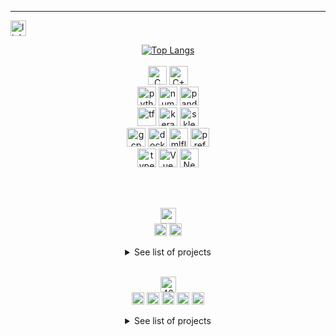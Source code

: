 ---
<!--- LINKEDIN -->
<a href="https://www.linkedin.com/in/ariellevillamassone/"><img src="https://img.shields.io/badge/LinkedIn-0077B5?style=flat&logo=linkedin&logoColor=white" alt="linkedin" height="25"></a>

<!--- LANGUAGES -->
<p align="center">
  <a href="#"><img src="https://github-readme-stats.vercel.app/api/top-langs/?username=Arivima&show_icons=true&langs_count=6&layout=compact&theme=transparent" alt="Top Langs"/></a>
  <br>
  <br>
  <a href="#"><img src="https://img.shields.io/badge/C-00599C?style=for-the-badge&logo=c&logoColor=white" alt="C" height="30"/></a>
  <a href="#"><img src="https://img.shields.io/badge/C%2B%2B-00599C?style=for-the-badge&logo=c%2B%2B&logoColor=white" alt="C++" height="30"/></a>
  <br>
  <a href="#"><img src="https://img.shields.io/badge/Python-14354C?style=for-the-badge&logo=python&logoColor=white" alt="python" height="30" /></a>
  <a href="#"><img src="https://img.shields.io/badge/numpy-%23013243.svg?style=for-the-badge&logo=numpy&logoColor=white" alt="numpy" height="30" /></a>
  <a href="#"><img src="https://img.shields.io/badge/pandas-%23150458.svg?style=for-the-badge&logo=pandas&logoColor=white" alt="pandas" height="30" /></a>
  <br>
  <a href="#"><img src="https://img.shields.io/badge/TensorFlow-FF6F00?style=for-the-badge&logo=tensorflow&logoColor=white" alt="tf" height="30" /></a>
  <a href="#"><img src="https://img.shields.io/badge/Keras-%23D00000.svg?style=for-the-badge&logo=Keras&logoColor=white" alt="keras" height="30" /></a>
  <a href="#"><img src="https://img.shields.io/badge/scikit--learn-%23F7931E.svg?style=for-the-badge&logo=scikit-learn&logoColor=white" alt="sklearn" height="30" /></a>
  <br>
  <a href="#"><img src="https://img.shields.io/badge/Google_Cloud-4285F4?style=for-the-badge&logo=google-cloud&logoColor=white" alt="gcp" height="30" /></a>
  <a href="#"><img src="https://img.shields.io/badge/Docker-0092e7.svg?style=for-the-badge&logo=docker&logoColor=white" alt="docker" height="30" /></a>
  <a href="#"><img src="https://img.shields.io/badge/mlflow-%23d9ead3.svg?style=for-the-badge&logo=mlflow&logoColor=blue" alt="mlflow" height="30" /></a>
  <a href="#"><img src="https://img.shields.io/badge/Prefect-black.svg?style=for-the-badge&logo=prefect&logoColor=white" alt="prefect" height="30" /></a>
  <br>
  <a href="#"><img src="https://img.shields.io/badge/TypeScript-007ACC?style=for-the-badge&logo=typescript&logoColor=white" alt="typescript" height="30"/></a>
  <a href="#"><img src="https://img.shields.io/badge/Vue.js-35495E?style=for-the-badge&logo=vue.js&logoColor=4FC08D" alt="Vue" height="30"/></a>
  <a href="#"><img src="https://img.shields.io/badge/NestJS-%23D00000?style=for-the-badge&logo=nestJS&logoColor=white" alt="Nest" height="30"/></a>
</p>
<br>
<br>

<!--- LE WAGON -->
<p align="center">
  <a href="#"><img alt="wagon" height="25" src="https://asset.brandfetch.io/iduHcppxLh/id60eXK-ZD.svg"  /></a>
  <br>
  <a href="#"><img src="https://img.shields.io/badge/bootcamp-data_science_&_AI-lightgrey?style=flat" alt="bootcamp" height="20" /></a>
  <a href="#"><img src="https://img.shields.io/badge/completed-Jun_2024-lightgrey?style=flat" alt="completion" height="20" /></a>
  <br>
  <details close align="center">
  <summary>See list of projects</summary>
  <p align="left">
  <br>
  <a href="https://github.com/Arivima/LeWagon_Pokedex.git"><img src="https://skillicons.dev/icons?i=github" height="20"/></a>
  <a href="https://github.com/Arivima/LeWagon_Pokedex.git"><img src="https://img.shields.io/badge/Pokedex-identify_pokemon_&_generate_new_ones-lightgrey?style=flat" height="20"/></a>
  <a href="#"><img src="https://img.shields.io/badge/Python-14354C?style=for-the-badge&logo=python&logoColor=white" alt="python" height="20" /></a>
  <a href="#"><img src="https://img.shields.io/badge/Keras-%23D00000.svg?style=for-the-badge&logo=Keras&logoColor=white" alt="keras" height="20" /></a>
  <a href="#"><img src="https://img.shields.io/badge/Google_Cloud-4285F4?style=for-the-badge&logo=google-cloud&logoColor=white" alt="gcp" height="20" /></a>
  <a href="#"><img src="https://img.shields.io/badge/Docker-0092e7.svg?style=for-the-badge&logo=docker&logoColor=white" alt="docker" height="20" /></a>
  <a href="#"><img src="https://img.shields.io/badge/CNN-white?style=flat" alt="file_descriptors" height="20"/></a>
  <a href="#"><img src="https://img.shields.io/badge/GenAI_GAN-white?style=flat" alt="file_descriptors" height="20"/></a>
  <br>
  </p>
  <br>
  </details>
  <br>
</p>


<!--- 42 -->
<p align="center">
  <a href="https://42.fr/en/homepage/"><img src="https://img.shields.io/badge/Roma_Luiss-white?style=flat&logo=42&color=black&labelColor=black" alt="42" height="25"/></a>
  <br>
  <a href="https://profile.intra.42.fr/users/avilla-m"><img src="https://img.shields.io/badge/avilla--m-white?style=flat&logo=42&color=lightgrey&labelColor=black" alt="avilla-m" height="20"/></a>
  <a href="#"><img src="https://img.shields.io/badge/common_core-passed-green?style=flat" alt="common core" height="20" /></a>
  <a href="#"><img src="https://img.shields.io/badge/mastery-in_progress-blue?style=flat" alt="mastery" height="20"/></a>
  <a href="#"><img src="https://img.shields.io/badge/projects_completed-16-lightgrey?style=flat" alt="projects" height="20"/></a>
  <a href="#"><img src="https://img.shields.io/badge/level-10.9-lightgrey?style=flat" alt="projects" height="20"/></a>
  <br>
  <details close align="center">
  <summary>See list of projects</summary>
  <p align="left">
    <br>
    <a href="https://github.com/Arivima/42_libft.git"><img src="https://skillicons.dev/icons?i=github" height="20"/></a>
    <a href="https://github.com/Arivima/42_libft.git"><img src="https://img.shields.io/badge/libft-recreated_C_std_library_functions-lightgrey?style=flat" height="20"/></a>
    <a href="#"><img src="https://img.shields.io/badge/C-00599C?style=for-the-badge&logo=c&logoColor=white" alt="C" height="20"/></a>
    <br>
    <a href="https://github.com/Arivima/42_ft_printf.git"><img src="https://skillicons.dev/icons?i=github" height="20"/></a>
    <a href="https://github.com/Arivima/42_ft_printf.git"><img src="https://img.shields.io/badge/ft_printf-recreated_printf()-lightgrey?style=flat" height="20"/></a>
    <a href="#"><img src="https://img.shields.io/badge/C-00599C?style=for-the-badge&logo=c&logoColor=white" alt="C" height="20"/></a>
    <br>
    <a href="https://github.com/Arivima/42_get_next_line.git"><img src="https://skillicons.dev/icons?i=github" height="20"/></a>
    <a href="https://github.com/Arivima/42_get_next_line.git"><img src="https://img.shields.io/badge/get_next_line-recreated_getnextline()-lightgrey?style=flat" height="20"/></a>
    <a href="#"><img src="https://img.shields.io/badge/C-00599C?style=for-the-badge&logo=c&logoColor=white" alt="C" height="20"/></a>
    <a href="#"><img src="https://img.shields.io/badge/file_descriptors-white?style=flat" alt="file_descriptors" height="20"/></a>
    <br>
    <a href="https://github.com/Arivima/42_netwhat.git"><img src="https://skillicons.dev/icons?i=github" height="20"/></a>
    <a href="https://github.com/Arivima/42_netwhat.git"><img src="https://img.shields.io/badge/netwhat-intro_to_networks-lightgrey?style=flat" height="20"/></a>
    <a href="#"><img src="https://img.shields.io/badge/Networks-black?style=flat" alt="networks" height="20"/></a>
    <a href="#"><img src="https://img.shields.io/badge/TCP/IP-white?style=flat" alt="TCP/IP" height="20"/></a>
    <a href="#"><img src="https://img.shields.io/badge/protocols-white?style=flat" alt="protocols" height="20"/></a>
    <a href="#"><img src="https://img.shields.io/badge/IP/Netmasks-white?style=flat" alt="IP/Netmasks" height="20"/></a>
    <br>
    <a href="https://github.com/Arivima/42_push_swap.git"><img src="https://skillicons.dev/icons?i=github" height="20"/></a>
    <a href="https://github.com/Arivima/42_push_swap.git"><img src="https://img.shields.io/badge/push_swap-sorting_algorithms-lightgrey?style=flat" height="20"/></a>
    <a href="#"><img src="https://img.shields.io/badge/Algorithms-black?style=flat" alt="sorting_algorithms" height="20"/></a>
    <a href="#"><img src="https://img.shields.io/badge/C-00599C?style=for-the-badge&logo=c&logoColor=white" alt="C" height="20"/></a>
    <a href="#"><img src="https://img.shields.io/badge/sorting_algorithms-white?style=flat" alt="sorting_algorithms" height="20"/></a>
    <a href="#"><img src="https://img.shields.io/badge/Complexity-white?style=flat" alt="sorting_algorithms" height="20"/></a>
    <br>
    <a href="https://github.com/Arivima/42_fdf.git"><img src="https://skillicons.dev/icons?i=github" height="20"/></a>
    <a href="https://github.com/Arivima/42_fdf.git"><img src="https://img.shields.io/badge/fdf-wireframe_3d_relief_landscape-lightgrey?style=flat" height="20"/></a>
    <a href="#"><img src="https://img.shields.io/badge/graphics-black?style=flat" alt="graphics" height="20"/></a>
    <a href="#"><img src="https://img.shields.io/badge/C-00599C?style=for-the-badge&logo=c&logoColor=white" alt="C" height="20"/></a>
    <a href="#"><img src="https://img.shields.io/badge/3D-white?style=flat" alt="3D" height="20"/></a>
    <br>
    <a href="https://github.com/Arivima/42_pipex.git"><img src="https://skillicons.dev/icons?i=github" height="20"/></a>
    <a href="https://github.com/Arivima/42_pipex.git"><img src="https://img.shields.io/badge/pipex-UNIX_redirections_&_pipes-lightgrey?style=flat" height="20"/></a>
    <a href="#"><img src="https://img.shields.io/badge/C-00599C?style=for-the-badge&logo=c&logoColor=white" alt="C" height="20"/></a>
    <a href="#"><img src="https://img.shields.io/badge/Unix-white?style=for-the-badge&logo=Linux&logoColor=black" alt="unix" height="20"/></a>
    <a href="#"><img src="https://img.shields.io/badge/processes-white?style=flat" alt="processes" height="20"/></a>
    <a href="#"><img src="https://img.shields.io/badge/file_descriptors-white?style=flat" alt="file_descriptors" height="20"/></a>
    <br>
    <a href="https://github.com/Arivima/42_minishell.git"><img src="https://skillicons.dev/icons?i=github" height="20"/></a>
    <a href="https://github.com/Arivima/42_minishell.git"><img src="https://img.shields.io/badge/minishell-recreated_a_simple_shell-lightgrey?style=flat" height="20"/></a>
    <a href="#"><img src="https://img.shields.io/badge/C-00599C?style=for-the-badge&logo=c&logoColor=white" alt="C" height="20"/></a>
    <a href="#"><img src="https://img.shields.io/badge/Unix-white?style=for-the-badge&logo=Linux&logoColor=black" alt="unix" height="20"/></a>
    <a href="#"><img src="https://img.shields.io/badge/Bash-293038?style=for-the-badge&logo=Bash&logoColor=white" alt="Bash" height="20"/></a>
    <a href="#"><img src="https://img.shields.io/badge/processes-white?style=flat" alt="processes" height="20"/></a>
    <a href="#"><img src="https://img.shields.io/badge/file_descriptors-white?style=flat" alt="file_descriptors" height="20"/></a>
    <br>
    <a href="https://github.com/Arivima/42_philosophers.git"><img src="https://skillicons.dev/icons?i=github" height="20"/></a>
    <a href="https://github.com/Arivima/42_philosophers.git"><img src="https://img.shields.io/badge/philosophers-intro_to_threads-lightgrey?style=flat" height="20"/></a>
    <a href="#"><img src="https://img.shields.io/badge/concurrent_programming-black?style=flat" alt="concurrent_programming" height="20"/></a>
    <a href="#"><img src="https://img.shields.io/badge/C-00599C?style=for-the-badge&logo=c&logoColor=white" alt="C" height="20"/></a>
    <a href="#"><img src="https://img.shields.io/badge/multi_threading-white?style=flat" alt="threads" height="20"/></a>
    <a href="#"><img src="https://img.shields.io/badge/mutex-white?style=flat" alt="mutex" height="20"/></a>
    <a href="#"><img src="https://img.shields.io/badge/semaphores-white?style=flat" alt="semaphores" height="20"/></a>
    <br>
    <a href="https://github.com/Arivima/42_Cub3D.git"><img src="https://skillicons.dev/icons?i=github" height="20"/></a>
    <a href="https://github.com/Arivima/42_Cub3D.git"><img src="https://img.shields.io/badge/Cub3D-render_3D_perspective_in_a_2D_map-lightgrey?style=flat" height="20"/></a>
    <a href="#"><img src="https://img.shields.io/badge/graphics-black?style=flat" height="20"/></a>
    <a href="#"><img src="https://img.shields.io/badge/C-00599C?style=for-the-badge&logo=c&logoColor=white" alt="C" height="20"/></a>
    <a href="#"><img src="https://img.shields.io/badge/2D-white?style=flat" height="20"/></a>
    <a href="#"><img src="https://img.shields.io/badge/raycasting-white?style=flat" height="20"/></a>
    <a href="#"><img src="https://img.shields.io/badge/wolf3d-white?style=flat" height="20"/></a>
    <br>
    <a href="https://github.com/Arivima/42_Piscine_CPP.git"><img src="https://skillicons.dev/icons?i=github" height="20"/></a>
    <a href="https://github.com/Arivima/42_Piscine_CPP.git"><img src="https://img.shields.io/badge/Piscine_CPP-intro_to_OOP-lightgrey?style=flat" height="20"/></a>
    <a href="#"><img src="https://img.shields.io/badge/Object_Oriented_Programming-black?style=flat" height="20"/></a>
    <a href="#"><img src="https://img.shields.io/badge/C%2B%2B-00599C?style=for-the-badge&logo=c%2B%2B&logoColor=white" alt="C++" height="20"/></a>
    <br>
    <a href="https://github.com/Arivima/42_NetPractice.git"><img src="https://skillicons.dev/icons?i=github" height="20"/></a>
    <a href="https://github.com/Arivima/42_NetPractice.git"><img src="https://img.shields.io/badge/NetPractice-solving_networking_problems-lightgrey?style=flat" height="20"/></a>
    <a href="#"><img src="https://img.shields.io/badge/Network_architecture_&_configuration-black?style=flat" height="20"/></a>
    <a href="#"><img src="https://img.shields.io/badge/TCP/IP-white?style=flat" height="20"/></a>
    <a href="#"><img src="https://img.shields.io/badge/protocols-white?style=flat" height="20"/></a>
    <a href="#"><img src="https://img.shields.io/badge/IP/Netmasks-white?style=flat" height="20"/></a>
    <br>
    <a href="https://github.com/Arivima/42_ft_containers.git"><img src="https://skillicons.dev/icons?i=github" height="20"/></a>
    <a href="https://github.com/Arivima/42_ft_containers.git"><img src="https://img.shields.io/badge/ft_containers-recreated_C++_STL_containers-lightgrey?style=flat" height="20"/></a>
    <a href="#"><img src="https://img.shields.io/badge/OOP-black?style=flat" height="20"/></a>
    <a href="#"><img src="https://img.shields.io/badge/C%2B%2B-00599C?style=for-the-badge&logo=c%2B%2B&logoColor=white" alt="C++" height="20"/></a>
    <a href="#"><img src="https://img.shields.io/badge/Red_Black_trees-white?style=flat" height="20"/></a>
    <a href="#"><img src="https://img.shields.io/badge/Binary_trees-white?style=flat" height="20"/></a>
    <a href="#"><img src="https://img.shields.io/badge/Iterators-white?style=flat" height="20"/></a>
    <a href="#"><img src="https://img.shields.io/badge/Vector-white?style=flat" height="20"/></a>
    <a href="#"><img src="https://img.shields.io/badge/Map-white?style=flat" height="20"/></a>
    <a href="#"><img src="https://img.shields.io/badge/Set-white?style=flat" height="20"/></a>
    <a href="#"><img src="https://img.shields.io/badge/Stack-white?style=flat" height="20"/></a>
    <br>
    <a href="https://github.com/Arivima/42_inception.git"><img src="https://skillicons.dev/icons?i=github" height="20"/></a>
    <a href="https://github.com/Arivima/42_inception.git"><img src="https://img.shields.io/badge/inception-virtualize_an_infrastructure-lightgrey?style=flat" height="20"/></a>
    <a href="#"><img src="https://img.shields.io/badge/System_Admnistration-black?style=flat" height="20"/></a>
    <a href="#"><img src="https://img.shields.io/badge/Docker-0092e7.svg?style=for-the-badge&logo=docker&logoColor=white" alt="docker" height="20" /></a>
    <a href="#"><img src="https://img.shields.io/badge/NGINX-0e9749.svg?style=for-the-badge&logo=nginx&logoColor=white" alt="NGINX" height="20" /></a>
    <a href="#"><img src="https://img.shields.io/badge/MariaDB-003344.svg?style=for-the-badge&logo=MariaDB&logoColor=white" alt="MariaDB" height="20" /></a>
    <a href="#"><img src="https://img.shields.io/badge/WordPress-25729e.svg?style=for-the-badge&logo=WordPress&logoColor=white" alt="docker" height="20" /></a>
    <a href="#"><img src="https://img.shields.io/badge/VirtualBox-1b3661.svg?style=for-the-badge&logo=VirtualBox&logoColor=white" alt="docker" height="20" /></a>
    <a href="#"><img src="https://img.shields.io/badge/Virtualization-white?style=flat" height="20"/></a>
    <br>
    <a href="https://github.com/Arivima/42_webserv.git"><img src="https://skillicons.dev/icons?i=github" height="20"/></a>
    <a href="https://github.com/Arivima/42_webserv.git"><img src="https://img.shields.io/badge/webserv-recreated_an_HTPP_web_server-lightgrey?style=flat" height="20"/></a>
    <a href="#"><img src="https://img.shields.io/badge/HTTP-black?style=for-the-badge&logo=http&logoColor=white" alt="C++" height="20"/></a>
    <a href="#"><img src="https://img.shields.io/badge/C%2B%2B-00599C?style=for-the-badge&logo=c%2B%2B&logoColor=white" alt="C++" height="20"/></a>
    <a href="#"><img src="https://img.shields.io/badge/CRUD-white?style=flat" height="20"/></a>
    <a href="#"><img src="https://img.shields.io/badge/protocols-white?style=flat" height="20"/></a>
    <a href="#"><img src="https://img.shields.io/badge/socket_programming-white?style=flat" height="20"/></a>
    <a href="#"><img src="https://img.shields.io/badge/event_driven-white?style=flat" height="20"/></a>
    <a href="#"><img src="https://img.shields.io/badge/io_multiplexing-white?style=flat" height="20"/></a>
    <a href="#"><img src="https://img.shields.io/badge/OOP-white?style=flat" height="20"/></a>
    <br>
    <a href="https://github.com/Arivima/42_ft_transcendence.git"><img src="https://skillicons.dev/icons?i=github" height="20"/></a>
    <a href="https://github.com/Arivima/42_ft_transcendence.git"><img src="https://img.shields.io/badge/ft_transcendence-webapp_real_time_multiplayer_online_game_&_chat-lightgrey?style=flat" height="20"/></a>
    <a href="#"><img src="https://img.shields.io/badge/Web-black?style=flat" height="20"/></a>
    <a href="#"><img src="https://img.shields.io/badge/Full--stack-black?style=flat" height="20"/></a>
    <a href="#"><img src="https://img.shields.io/badge/Docker-0092e7.svg?style=for-the-badge&logo=docker&logoColor=white" alt="docker" height="20" /></a>
    <a href="#"><img src="https://img.shields.io/badge/TypeScript-007ACC?style=for-the-badge&logo=typescript&logoColor=white" alt="typescript" height="20"/></a>
    <a href="#"><img src="https://img.shields.io/badge/HTML5-e54d26?style=for-the-badge&logo=html5&logoColor=white" alt="html" height="20"/></a>
    <a href="#"><img src="https://img.shields.io/badge/Vue.js-35495E?style=for-the-badge&logo=vue.js&logoColor=4FC08D" alt="Vue" height="20"/></a>
    <a href="#"><img src="https://img.shields.io/badge/Vuetify.js-1697f6?style=for-the-badge&logo=vuetify&logoColor=white" alt="Vue" height="20"/></a>
    <a href="#"><img src="https://img.shields.io/badge/NestJS-%23D00000?style=for-the-badge&logo=nestJS&logoColor=white" alt="Nest" height="20"/></a>
    <a href="#"><img src="https://img.shields.io/badge/PostgreSQL-336691?style=for-the-badge&logo=postgreSQL&logoColor=white" alt="postgres" height="20"/></a>
    <a href="#"><img src="https://img.shields.io/badge/Prisma-0c354b?style=for-the-badge&logo=prisma&logoColor=white" alt="prisma" height="20"/></a>
    <a href="#"><img src="https://img.shields.io/badge/Oauth-black?style=for-the-badge&logo=auth0&logoColor=white" alt="oauth" height="20"/></a>
    <a href="#"><img src="https://img.shields.io/badge/JWT-black?style=for-the-badge&logo=jwt&logoColor=white" alt="jwt" height="20"/></a>
    <a href="#"><img src="https://img.shields.io/badge/REST_API-white?style=flat" height="20"/></a>
    <a href="#"><img src="https://img.shields.io/badge/SPA-white?style=flat" height="20"/></a>
    <a href="#"><img src="https://img.shields.io/badge/social_network-white?style=flat" height="20"/></a>
    <a href="#"><img src="https://img.shields.io/badge/live_chat-white?style=flat" height="20"/></a>
    <a href="#"><img src="https://img.shields.io/badge/web_sockets-white?style=flat" height="20"/></a>
    <a href="#"><img src="https://img.shields.io/badge/live_multi--player_game-white?style=flat" height="20"/></a>
    <a href="#"><img src="https://img.shields.io/badge/streaming-white?style=flat" height="20"/></a>
    <a href="#"><img src="https://img.shields.io/badge/secure_user_accounts-white?style=flat" height="20"/></a>
    <a href="#"><img src="https://img.shields.io/badge/2FA-white?style=flat" height="20"/></a>
    <br>
    <a href="https://github.com/Arivima/42_exams.git"><img src="https://skillicons.dev/icons?i=github" height="20"/></a>
    <a href="https://github.com/Arivima/42_exams.git"><img src="https://img.shields.io/badge/exams-all_5_exams-lightgrey?style=flat" height="20"/></a>
    <a href="#"><img src="https://img.shields.io/badge/C-00599C?style=for-the-badge&logo=c&logoColor=white" alt="C" height="20"/></a>
    <a href="#"><img src="https://img.shields.io/badge/C%2B%2B-00599C?style=for-the-badge&logo=c%2B%2B&logoColor=white" alt="C++" height="20"/></a>
    <a href="#"><img src="https://img.shields.io/badge/Vim-019733?style=for-the-badge&logo=vim&logoColor=white" alt="C++" height="20"/></a>
    <a href="#"><img src="https://img.shields.io/badge/shell-white?style=flat" height="20"/></a>
    <a href="#"><img src="https://img.shields.io/badge/graphics-white?style=flat" height="20"/></a>
    <a href="#"><img src="https://img.shields.io/badge/OOP-white?style=flat" height="20"/></a>
    <a href="#"><img src="https://img.shields.io/badge/client/server-white?style=flat" height="20"/></a>
    <br>
  </p>
  <br>
  </details>
</p>








<!---
![codewars](https://www.codewars.com/users/Arivima/badges/micro)
[![Harlok's WakaTime stats](https://github-readme-stats.vercel.app/api/wakatime?username=Arivima)](https://github.com/Arivima/github-readme-stats)
<p align="left"> <img src="https://komarev.com/ghpvc/?username=Arivima&label=Profile%20views&color=0e75b6&style=flat" alt="Arivima" /> </p>
-->

